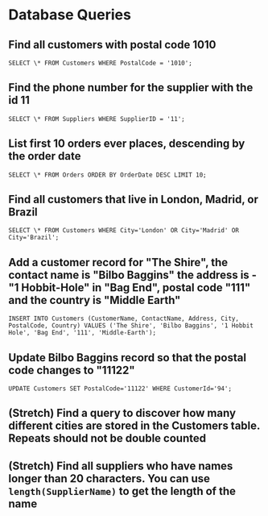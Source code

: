 # Database Queries

## Find all customers with postal code 1010

`SELECT \* FROM Customers WHERE PostalCode = '1010';`

## Find the phone number for the supplier with the id 11

`SELECT \* FROM Suppliers WHERE SupplierID = '11';`

## List first 10 orders ever places, descending by the order date

`SELECT \* FROM Orders ORDER BY OrderDate DESC LIMIT 10;`

## Find all customers that live in London, Madrid, or Brazil

`SELECT \* FROM Customers WHERE City='London' OR City='Madrid' OR City='Brazil';`

## Add a customer record for "The Shire", the contact name is "Bilbo Baggins" the address is -"1 Hobbit-Hole" in "Bag End", postal code "111" and the country is "Middle Earth"

`INSERT INTO Customers (CustomerName, ContactName, Address, City, PostalCode, Country) VALUES ('The Shire', 'Bilbo Baggins', '1 Hobbit Hole', 'Bag End', '111', 'Middle-Earth');`

## Update Bilbo Baggins record so that the postal code changes to "11122"

`UPDATE Customers SET PostalCode='11122' WHERE CustomerId='94';`

## (Stretch) Find a query to discover how many different cities are stored in the Customers table. Repeats should not be double counted

## (Stretch) Find all suppliers who have names longer than 20 characters. You can use `length(SupplierName)` to get the length of the name
